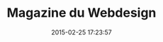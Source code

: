 ---
layout: inspirer-sites-web-default
title: Magazine du Webdesign
date: 2015-02-25 17:23:57
path1: inspiration
path2: sites-web
category: sites-web
tags:
- sites-web-themes-tourisme
- sites-web-format-ecommerce
- sites-web-style-illustration
- sites-web-technologie-webgl
theme: tourisme
theme-url: /inspiration/sites-web/themes/tourisme/
format: ecommerce
format-url: /inspiration/sites-web/formats/
style-1: illustration
style-url-1: /inspiration/sites-web/styles/illustration/
style-2:
style-url-2:
style-3:
style-url-3:
technologie-1: webgl
technologie-url-1: /inspiration/sites-web/technologie/webgl/
technologie-2:
technologie-url-2:
by: metalab
by-url: http://twitter.com/guillaumpalayer/
url-site: http://magazineduwebdesign.com
image-1: air.jpg
image-2: air.jpg
intro: Two different experiences one during the night and the other during the day explaining the advantages of electric vehicles and charging station.
description: blablabla
---
